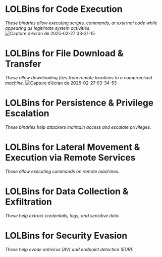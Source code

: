 # LOLBins for Code Execution
*These binaries allow executing scripts, commands, or external code while appearing as legitimate system activities.*
![Capture d’écran de 2025-02-27 03-31-15](https://github.com/user-attachments/assets/6fbf9f06-3bde-482e-9f0d-d6a656a1fe7f)

# LOLBins for File Download & Transfer
*These allow downloading files from remote locations to a compromised machine.*
![Capture d’écran de 2025-02-27 03-34-53](https://github.com/user-attachments/assets/897fd514-b22b-4ddb-86e9-6484897dcaf7)

# LOLBins for Persistence & Privilege Escalation
*These binaries help attackers maintain access and escalate privileges.*

# LOLBins for Lateral Movement & Execution via Remote Services
*These allow executing commands on remote machines.*

# LOLBins for Data Collection & Exfiltration
*These help extract credentials, logs, and sensitive data.*

# LOLBins for Security Evasion
*These help evade antivirus (AV) and endpoint detection (EDR).*
